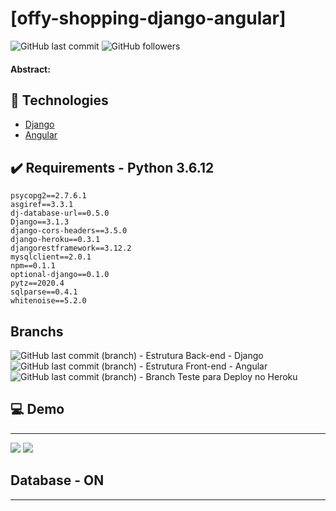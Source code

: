 # [offy-shopping-django-angular]

![GitHub last commit](https://img.shields.io/github/last-commit/FernandoCelmer/indexoffy-shopping-django-angular?color=black&style=flat-square) ![GitHub followers](https://img.shields.io/github/followers/FernandoCelmer?label=Fernando%20Celmer&style=social)

#### Abstract:

## 🚀 Technologies

- [Django](https://www.djangoproject.com/) 
- [Angular](https://angular.io/)

## ✔️ Requirements - Python 3.6.12

    psycopg2==2.7.6.1
    asgiref==3.3.1
    dj-database-url==0.5.0
    Django==3.1.3
    django-cors-headers==3.5.0
    django-heroku==0.3.1
    djangorestframework==3.12.2
    mysqlclient==2.0.1
    npm==0.1.1
    optional-django==0.1.0
    pytz==2020.4
    sqlparse==0.4.1
    whitenoise==5.2.0

## Branchs
![GitHub last commit (branch)](https://img.shields.io/github/last-commit/FernandoCelmer/indexoffy-shopping-django-angular/OFFY-01?label=Branch%20-%20OFFY-01&style=flat-square) - Estrutura Back-end - Django<br>
![GitHub last commit (branch)](https://img.shields.io/github/last-commit/FernandoCelmer/indexoffy-shopping-django-angular/OFFY-02?label=Branch%20-%20OFFY-02&style=flat-square) - Estrutura Front-end - Angular <br>
![GitHub last commit (branch)](https://img.shields.io/github/last-commit/FernandoCelmer/indexoffy-shopping-django-angular/DEV?label=Branch%20-%20DEV&style=flat-square) - Branch Teste para Deploy no Heroku <br>

## 💻 Demo
________________________________
<img src="https://github.com/FernandoCelmer/indexoffy-shopping-django-angular/blob/main/Content/application.png?raw=true">
<img src="https://github.com/FernandoCelmer/indexoffy-shopping-django-angular/blob/main/Content/application_api.png?raw=true">

## Database - ON
________________________________
<p>
